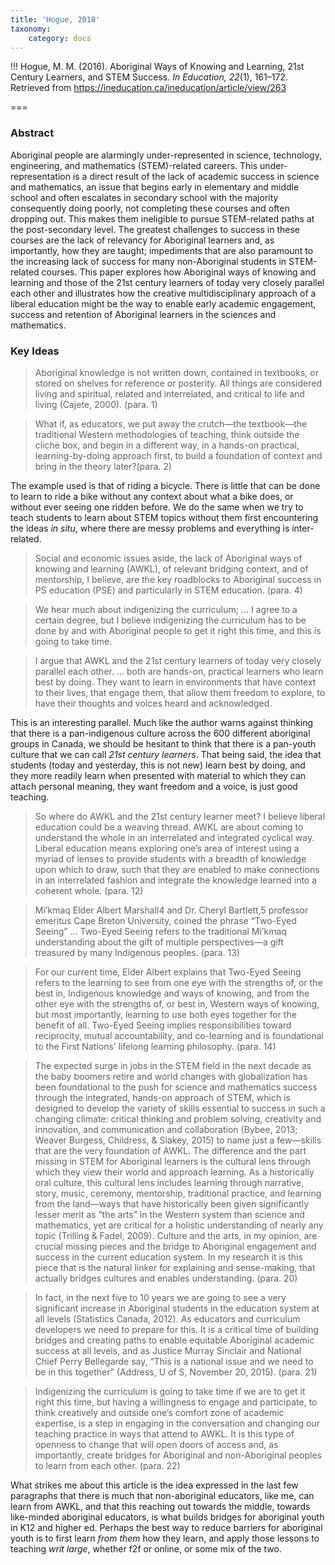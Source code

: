 ```yaml
---
title: 'Hogue, 2018'
taxonomy:
    category: docs
---
```


!!! Hogue, M. M. (2016). Aboriginal Ways of Knowing and Learning, 21st Century Learners, and STEM Success. *In Education, 22*(1), 161–172. Retrieved from https://ineducation.ca/ineducation/article/view/263


===

### Abstract

Aboriginal people are alarmingly under-represented in science, technology, engineering, and mathematics (STEM)-related careers. This under-representation is a direct result of the lack of academic success in science and mathematics, an issue that begins early in elementary and middle school and often escalates in secondary school with the majority consequently doing poorly, not completing these courses and often dropping out. This makes them ineligible to pursue STEM-related paths at the post-secondary level. The greatest challenges to success in these courses are the lack of relevancy for Aboriginal learners and, as importantly, how they are taught; impediments that are also paramount to the increasing lack of success for many non-Aboriginal students in STEM-related courses. This paper explores how Aboriginal ways of knowing and learning and those of the 21st century learners of today very closely parallel each other and illustrates how the creative multidisciplinary approach of a liberal education might be the way to enable early academic engagement, success and retention of Aboriginal learners in the sciences and mathematics.

### Key Ideas

> Aboriginal knowledge is not written down, contained in textbooks, or stored on shelves for reference or posterity. All things are considered living and spiritual, related and interrelated, and critical to life and living (Cajete, 2000). (para. 1)

> What if, as educators, we put away the crutch—the textbook—the traditional Western methodologies of teaching, think outside the cliché box, and begin in a different way, in a hands-on practical, learning-by-doing approach first, to build a foundation of context and bring in the theory later?(para. 2)

The example used is that of riding a bicycle. There is little that can be done to learn to ride a bike without any context about what a bike does, or without ever seeing one ridden before. We do the same when we try to teach students to learn about STEM topics without them first encountering the ideas *in situ*, where there are messy problems and everything is inter-related.

> Social and economic issues aside, the lack of Aboriginal ways of knowing and learning (AWKL), of relevant bridging context, and of mentorship, I believe, are the key roadblocks to Aboriginal success in PS education (PSE) and particularly in STEM education. (para. 4)

> We hear much about indigenizing the curriculum; ... I agree to a certain degree, but I believe indigenizing the curriculum has to be done by and with Aboriginal people to get it right this time, and this is going to take time.

> I argue that AWKL and the 21st century learners of today very closely parallel each other. ... both are hands-on, practical learners who learn best by doing. They want to learn in environments that have context to their lives, that engage them, that allow them freedom to explore, to have their thoughts and voices heard and acknowledged.

This is an interesting parallel. Much like the author warns against thinking that there is a pan-indigenous culture across the 600 different aboriginal groups in Canada, we should be hesitant to think that there is a pan-youth culture that we can call *21st century learners*. That being said, the idea that students (today and yesterday, this is not new) learn best by doing, and they more readily learn when presented with material to which they can attach personal meaning, they want freedom and a voice, is just good teaching.

> So where do AWKL and the 21st century learner meet? I believe liberal education could be a weaving thread. AWKL are about coming to understand the whole in an interrelated and integrated cyclical way. Liberal education means exploring one’s area of interest using a myriad of lenses to provide students with a breadth of knowledge upon which to draw, such that they are enabled to make connections in an interrelated fashion and integrate the knowledge learned into a coherent whole. (para. 12)

> Mi’kmaq Elder Albert Marshall4 and Dr. Cheryl Bartlett,5 professor emeritus Cape Breton University, coined the phrase “Two-Eyed Seeing” ... Two-Eyed Seeing refers to the traditional Mi’kmaq understanding about the gift of multiple perspectives—a gift treasured by many Indigenous peoples. (para. 13)

> For our current time, Elder Albert explains that Two-Eyed Seeing refers to the learning to see from one eye with the strengths of, or the best in, Indigenous knowledge and ways of knowing, and from the other eye with the strengths of, or best in, Western ways of knowing, but most importantly, learning to use both eyes together for the benefit of all. Two-Eyed Seeing implies responsibilities toward reciprocity, mutual accountability, and co-learning and is foundational to the First Nations’ lifelong learning philosophy. (para. 14)

> The expected surge in jobs in the STEM field in the next decade as the baby boomers retire and world changes with globalization has been foundational to the push for science and mathematics success through the integrated, hands-on approach of STEM, which is designed to develop the variety of skills essential to success in such a changing climate: critical thinking and problem solving, creativity and innovation, and communication and collaboration (Bybee, 2013; Weaver Burgess, Childress, & Slakey, 2015) to name just a few—skills that  are the very foundation of AWKL. The difference and the part missing in STEM for Aboriginal learners is the cultural lens through which they view their world and approach learning. As a historically oral culture, this cultural lens includes learning through narrative, story, music, ceremony, mentorship, traditional practice, and learning from the land—ways that have historically been given significantly lesser merit as “the arts” in the Western system than science and mathematics, yet are critical for a holistic understanding of nearly any topic (Trilling & Fadel, 2009). Culture and the arts, in my opinion, are crucial missing pieces and the bridge to Aboriginal engagement and success in the current education system. In my research it is this piece that is the natural linker for explaining and sense-making, that actually bridges cultures and enables understanding. (para. 20)

> In fact, in the next five to 10 years we are going to see a very significant increase in Aboriginal students in the education system at all levels (Statistics Canada, 2012). As educators and curriculum developers we need to prepare for this. It is a critical time of building bridges and creating paths to enable equitable Aboriginal academic success at all levels, and as Justice Murray Sinclair and National Chief Perry Bellegarde say, “This is a national issue and we need to be in this together” (Address, U of S, November 20, 2015). (para. 21)

> Indigenizing the curriculum is going to take time if we are to get it right this time, but having a willingness to engage and participate, to think creatively and outside one’s comfort zone of academic expertise, is a step in engaging in the conversation and changing our teaching practice in ways that attend to AWKL. It is this type of openness to change that will open doors of access and, as importantly, create bridges for Aboriginal and non-Aboriginal peoples to learn from each other. (para. 22)

What strikes me about this article is the idea expressed in the last few paragraphs that there is much that non-aboriginal educators, like me, can learn from AWKL, and that this reaching out towards the middle, towards like-minded aboriginal educators, is what builds bridges for aboriginal youth in K12 and higher ed. Perhaps the best way to reduce barriers for aboriginal youth is to first learn *from them* how they learn, and apply those lessons to teaching *writ large*, whether f2f or online, or some mix of the two.
